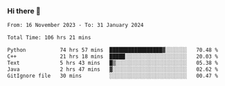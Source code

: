 ### Hi there 👋

<!--
**floyiac/floyiac** is a ✨ _special_ ✨ repository because its `README.md` (this file) appears on your GitHub profile.

Here are some ideas to get you started:

- 🔭 I’m currently working on ...
- 🌱 I’m currently learning ...
- 👯 I’m looking to collaborate on ...
- 🤔 I’m looking for help with ...
- 💬 Ask me about ...
- 📫 How to reach me: ...
- 😄 Pronouns: ...
- ⚡ Fun fact: ...
-->

<!--START_SECTION:waka-->

```txt
From: 16 November 2023 - To: 31 January 2024

Total Time: 106 hrs 21 mins

Python           74 hrs 57 mins  █████████████████▓░░░░░░░   70.48 %
C++              21 hrs 18 mins  █████░░░░░░░░░░░░░░░░░░░░   20.03 %
Text             5 hrs 43 mins   █▒░░░░░░░░░░░░░░░░░░░░░░░   05.38 %
Java             2 hrs 47 mins   ▓░░░░░░░░░░░░░░░░░░░░░░░░   02.62 %
GitIgnore file   30 mins         ░░░░░░░░░░░░░░░░░░░░░░░░░   00.47 %
```

<!--END_SECTION:waka-->
